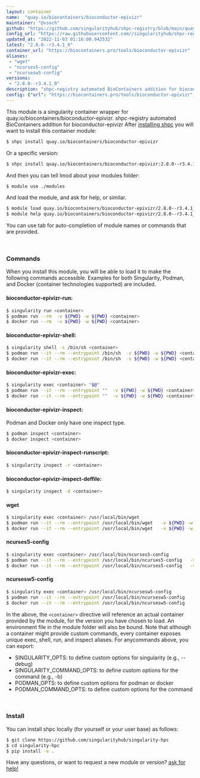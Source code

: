 ```yaml
---
layout: container
name:  "quay.io/biocontainers/bioconductor-epivizr"
maintainer: "@vsoch"
github: "https://github.com/singularityhub/shpc-registry/blob/main/quay.io/biocontainers/bioconductor-epivizr/container.yaml"
config_url: "https://raw.githubusercontent.com//singularityhub/shpc-registry/main/quay.io/biocontainers/bioconductor-epivizr/container.yaml"
updated_at: "2022-11-03 01:16:00.942532"
latest: "2.8.0--r3.4.1_0"
container_url: "https://biocontainers.pro/tools/bioconductor-epivizr"
aliases:
 - "wget"
 - "ncurses5-config"
 - "ncursesw5-config"
versions:
 - "2.8.0--r3.4.1_0"
description: "shpc-registry automated BioContainers addition for bioconductor-epivizr"
config: {"url": "https://biocontainers.pro/tools/bioconductor-epivizr", "maintainer": "@vsoch", "description": "shpc-registry automated BioContainers addition for bioconductor-epivizr", "latest": {"2.8.0--r3.4.1_0": "sha256:750a7f2fe237b3f72f54e627ecfb54f8df47d40a76dda21c0c0cee5aa390bf73"}, "tags": {"2.8.0--r3.4.1_0": "sha256:750a7f2fe237b3f72f54e627ecfb54f8df47d40a76dda21c0c0cee5aa390bf73"}, "docker": "quay.io/biocontainers/bioconductor-epivizr", "aliases": {"wget": "/usr/local/bin/wget", "ncurses5-config": "/usr/local/bin/ncurses5-config", "ncursesw5-config": "/usr/local/bin/ncursesw5-config"}}
---
```


This module is a singularity container wrapper for quay.io/biocontainers/bioconductor-epivizr.
shpc-registry automated BioContainers addition for bioconductor-epivizr
After [installing shpc](#install) you will want to install this container module:


```bash
$ shpc install quay.io/biocontainers/bioconductor-epivizr
```

Or a specific version:

```bash
$ shpc install quay.io/biocontainers/bioconductor-epivizr:2.8.0--r3.4.1_0
```

And then you can tell lmod about your modules folder:

```bash
$ module use ./modules
```

And load the module, and ask for help, or similar.

```bash
$ module load quay.io/biocontainers/bioconductor-epivizr/2.8.0--r3.4.1_0
$ module help quay.io/biocontainers/bioconductor-epivizr/2.8.0--r3.4.1_0
```

You can use tab for auto-completion of module names or commands that are provided.

<br>

### Commands

When you install this module, you will be able to load it to make the following commands accessible.
Examples for both Singularity, Podman, and Docker (container technologies supported) are included.

#### bioconductor-epivizr-run:

```bash
$ singularity run <container>
$ podman run --rm  -v ${PWD} -w ${PWD} <container>
$ docker run --rm  -v ${PWD} -w ${PWD} <container>
```

#### bioconductor-epivizr-shell:

```bash
$ singularity shell -s /bin/sh <container>
$ podman run --it --rm --entrypoint /bin/sh  -v ${PWD} -w ${PWD} <container>
$ docker run --it --rm --entrypoint /bin/sh  -v ${PWD} -w ${PWD} <container>
```

#### bioconductor-epivizr-exec:

```bash
$ singularity exec <container> "$@"
$ podman run --it --rm --entrypoint ""  -v ${PWD} -w ${PWD} <container> "$@"
$ docker run --it --rm --entrypoint ""  -v ${PWD} -w ${PWD} <container> "$@"
```

#### bioconductor-epivizr-inspect:

Podman and Docker only have one inspect type.

```bash
$ podman inspect <container>
$ docker inspect <container>
```

#### bioconductor-epivizr-inspect-runscript:

```bash
$ singularity inspect -r <container>
```

#### bioconductor-epivizr-inspect-deffile:

```bash
$ singularity inspect -d <container>
```


#### wget

```bash
$ singularity exec <container> /usr/local/bin/wget
$ podman run --it --rm --entrypoint /usr/local/bin/wget   -v ${PWD} -w ${PWD} <container> -c " $@"
$ docker run --it --rm --entrypoint /usr/local/bin/wget   -v ${PWD} -w ${PWD} <container> -c " $@"
```


#### ncurses5-config

```bash
$ singularity exec <container> /usr/local/bin/ncurses5-config
$ podman run --it --rm --entrypoint /usr/local/bin/ncurses5-config   -v ${PWD} -w ${PWD} <container> -c " $@"
$ docker run --it --rm --entrypoint /usr/local/bin/ncurses5-config   -v ${PWD} -w ${PWD} <container> -c " $@"
```


#### ncursesw5-config

```bash
$ singularity exec <container> /usr/local/bin/ncursesw5-config
$ podman run --it --rm --entrypoint /usr/local/bin/ncursesw5-config   -v ${PWD} -w ${PWD} <container> -c " $@"
$ docker run --it --rm --entrypoint /usr/local/bin/ncursesw5-config   -v ${PWD} -w ${PWD} <container> -c " $@"
```



In the above, the `<container>` directive will reference an actual container provided
by the module, for the version you have chosen to load. An environment file in the
module folder will also be bound. Note that although a container
might provide custom commands, every container exposes unique exec, shell, run, and
inspect aliases. For anycommands above, you can export:

 - SINGULARITY_OPTS: to define custom options for singularity (e.g., --debug)
 - SINGULARITY_COMMAND_OPTS: to define custom options for the command (e.g., -b)
 - PODMAN_OPTS: to define custom options for podman or docker
 - PODMAN_COMMAND_OPTS: to define custom options for the command

<br>

### Install

You can install shpc locally (for yourself or your user base) as follows:

```bash
$ git clone https://github.com/singularityhub/singularity-hpc
$ cd singularity-hpc
$ pip install -e .
```

Have any questions, or want to request a new module or version? [ask for help!](https://github.com/singularityhub/singularity-hpc/issues)